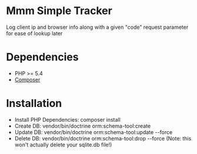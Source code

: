 Mmm Simple Tracker
========

Log client ip and browser info along with a given "code" request parameter for ease of lookup later

# Dependencies

* PHP >= 5.4
* [Composer](https://getcomposer.org/)

# Installation

* Install PHP Dependencies: composer install
* Create DB: vendor/bin/doctrine orm:schema-tool:create
* Update DB: vendor/bin/doctrine orm:schema-tool:update --force
* Delete DB: vendor/bin/doctrine orm:schema-tool:drop --force (Note: this won't actually delete your sqlite.db file!)